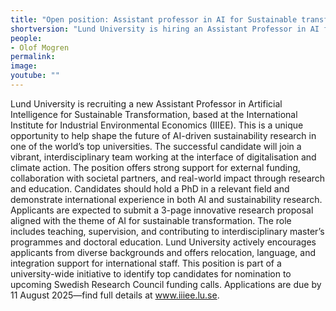 ```yaml
---
title: "Open position: Assistant professor in AI for Sustainable transformation"
shortversion: "Lund University is hiring an Assistant Professor in AI for Sustainable Transformation at the IIIEE, focusing on cutting-edge interdisciplinary research that bridges digital technologies and climate action. The position offers strong support for external funding, teaching, and collaboration with societal partners, with a pathway to permanent employment. Applications are open until 11 August 2025, and international researchers are especially encouraged to apply."
people:
- Olof Mogren
permalink: 
image: 
youtube: ""
--- 
```


Lund University is recruiting a new Assistant Professor in Artificial Intelligence for Sustainable Transformation, based at the International Institute for Industrial Environmental Economics (IIIEE).
This is a unique opportunity to help shape the future of AI-driven sustainability research in one of the world’s top universities.
The successful candidate will join a vibrant, interdisciplinary team working at the interface of digitalisation and climate action.
The position offers strong support for external funding, collaboration with societal partners, and real-world impact through research and education.
Candidates should hold a PhD in a relevant field and demonstrate international experience in both AI and sustainability research.
Applicants are expected to submit a 3-page innovative research proposal aligned with the theme of AI for sustainable transformation.
The role includes teaching, supervision, and contributing to interdisciplinary master’s programmes and doctoral education.
Lund University actively encourages applicants from diverse backgrounds and offers relocation, language, and integration support for international staff.
This position is part of a university-wide initiative to identify top candidates for nomination to upcoming Swedish Research Council funding calls.
Applications are due by 11 August 2025—find full details at www.iiiee.lu.se.
